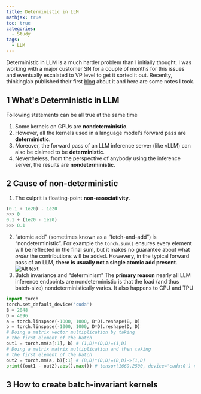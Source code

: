 ```yaml
---
title: Deterministic in LLM
mathjax: true
toc: true
categories:
  - Study
tags:
  - LLM
---
```


Deterministic in LLM is a much harder problem than I initially thought. I was working with a major customer SN for a couple of months for this issues and eventually escalated to VP level to get it sorted it out. Recenlty, thinkinglab published their first [blog](https://thinkingmachines.ai/blog/defeating-nondeterminism-in-llm-inference/) about it and here are some notes I took.

## 1 What's Deterministic in LLM
Following statements can be all true at the same time
1. Some kernels on GPUs are **nondeterministic**.
2. However, all the kernels used in a language model’s forward pass are **deterministic**.
3. Moreover, the forward pass of an LLM inference server (like vLLM) can also be claimed to be **deterministic**.
4. Nevertheless, from the perspective of anybody using the inference server, the results are **nondeterministic**.

## 2 Cause of non-deterministic
1. The culprit is floating-point **non-associativity**. 
```python
(0.1 + 1e20) - 1e20
>>> 0
0.1 + (1e20 - 1e20)
>>> 0.1
```
2. “atomic add” (sometimes known as a “fetch-and-add”) is “nondeterministic”. 
For example the `torch.sum()` ensures every element will be  reflected in the final sum, but it makes no guarantee about what *order* the contributions will be added. 
Howevery, in the typical forward pass of an LLM, **there is usually not a single atomic add present**.
![Alt text](/code23/assets/images/2025/25-09-12-deterministic_files/model.png)
3. Batch invariance and “determinism”
The **primary reason** nearly all LLM inference endpoints are nondeterministic is that the load (and thus batch-size) nondeterministically varies. It also happens to CPU and TPU
```python
import torch
torch.set_default_device('cuda') 
B = 2048
D = 4096
a = torch.linspace(-1000, 1000, B*D).reshape(B, D)
b = torch.linspace(-1000, 1000, D*D).reshape(D, D)
# Doing a matrix vector multiplication by taking
# the first element of the batch
out1 = torch.mm(a[:1], b) # (1,D)*(D,D)=(1,D)
# Doing a matrix matrix multiplication and then taking
# the first element of the batch
out2 = torch.mm(a, b)[:1] # (B,D)*(D,D)=(B,D)->(1,D)
print((out1 - out2).abs().max()) # tensor(1669.2500, device='cuda:0') ## This is huge!
```
## 3 How to create batch-invariant kernels
